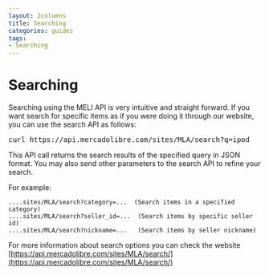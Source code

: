 ```yaml
---
layout: 2columns
title: Searching
categories: guides
tags: 
- Searching
---
```


# Searching
Searching using the MELI API is very intuitive and straight forward. If you want search for specific items as if you were doing it through our website, you can
use the search API as follows:

<pre class="terminal">
curl https://api.mercadolibre.com/sites/MLA/search?q=ipod
</pre>

This API call returns the search results of the specified query in JSON format. You may also send other parameters to the search API to refine your search.    

For example:	
	
	....sites/MLA/search?category=...  (Search items in a specified category)    
	....sites/MLA/search?seller_id=...  (Search items by specific seller id)    
	....sites/MLA/search?nickname=...   (Search items by seller nickname)    
	

For more information about search options you can check the website [https://api.mercadolibre.com/sites/MLA/search/](https://api.mercadolibre.com/sites/MLA/search/)
